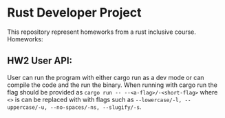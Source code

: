 # Rust Developer Project
This repository represent homeworks from a rust inclusive course.
Homeworks: 

## HW2 User API:
User can run the program with either cargo run as a dev mode or can compile the code and the run the binary. When running with cargo run the flag should be provided as `cargo run -- --<a-flag>/-<short-flag>` where `<>` is can be replaced with with flags such as `--lowercase/-l, --uppercase/-u, --no-spaces/-ns, --slugify/-s`.